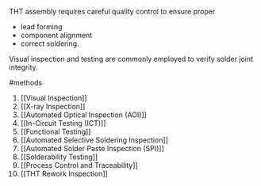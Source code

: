 THT assembly requires careful quality control to ensure proper 

- lead forming
- component alignment
- correct soldering. 

Visual inspection and testing are commonly employed to verify solder joint integrity.

#methods 

1. [[Visual Inspection]]
2. [[X-ray Inspection]]
3. [[Automated Optical Inspection (AOI)]]
4. [[In-Circuit Testing (ICT)]]
5. [[Functional Testing]]
6. [[Automated Selective Soldering Inspection]]
7. [[Automated Solder Paste Inspection (SPI)]] 
8. [[Solderability Testing]] 
9. [[Process Control and Traceability]]
10. [[THT Rework Inspection]] 
